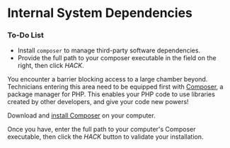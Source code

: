 # Internal System Dependencies

<div class="aside">
<h3>To-Do List</h3>
<ul>
  <li>Install <code>composer</code> to manage third-party software dependencies.</li>
  <li>Provide the full path to your composer executable in the field on the right, then click <em>HACK</em>.</li>
</ul>
</div>

You encounter a barrier blocking access to a large chamber beyond. Technicians entering this area need to be equipped first with [Composer](https://getcomposer.org/), a package manager for PHP. This enables your PHP code to use libraries created by other developers, and give your code new powers!

Download and [install Composer](https://getcomposer.org/download/) on your computer.

Once you have, enter the full path to your computer's Composer executable, then click the *HACK* button to validate your installation.
